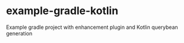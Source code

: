 # example-gradle-kotlin
Example gradle project with enhancement plugin and Kotlin querybean generation
